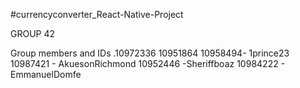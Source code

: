 #currencyconverter_React-Native-Project

GROUP  42

Group members and IDs 
.10972336
10951864
10958494- 1prince23
10987421 - AkuesonRichmond
10952446 -Sheriffboaz
10984222 - EmmanuelDomfe
